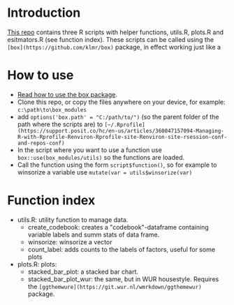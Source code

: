 # Introduction

[This repo](https://github.com/kleuveld/box_modules) contains three R scripts with helper functions, utils.R, plots.R and esitmators.R (see function index).
These scripts can be called using the `[box](https://github.com/klmr/box)` package, 
in effect working just like a 

# How to use

- [Read how to use the box package](https://klmr.me/box/articles/box.html).
- Clone this repo, or copy the files anywhere on your device, for example: `c:\path\to\box_modules`
- add `options('box.path' = "C:/path/to/")` 
(so the parent folder of the path where the scripts are) to
 `[~/.Rprofile](https://support.posit.co/hc/en-us/articles/360047157094-Managing-R-with-Rprofile-Renviron-Rprofile-site-Renviron-site-rsession-conf-and-repos-conf)`
- In the script where you want to use a function use `box::use(box_modules/utils)` so the functions are loaded.
- Call the function using the form `script$function()`, 
so for example to winsorize a variable use `mutate(var = utils$winsorize(var)`


# Function index

- utils.R: utility function to manage data. 
   - create_codebook: creates a "codebook"-dataframe containing variable labels and summ stats of data frame.
   - winsorize: winsorize a vector
   - count_label: adds counts to the labels of factors, useful for some plots
- plots.R: plots:
  - stacked_bar_plot: a stacked bar chart.
  - stacked_bar_plot_wur: the same, but in WUR housestyle. Requires the `[ggthemwure](https://git.wur.nl/wmrkdown/ggthemewur)` package.
